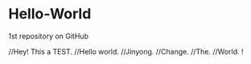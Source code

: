 Hello-World
===========

1st repository on GitHub


//Hey! This a TEST.
//Hello world.
//Jinyong.
//Change.
//The.
//World.
!
